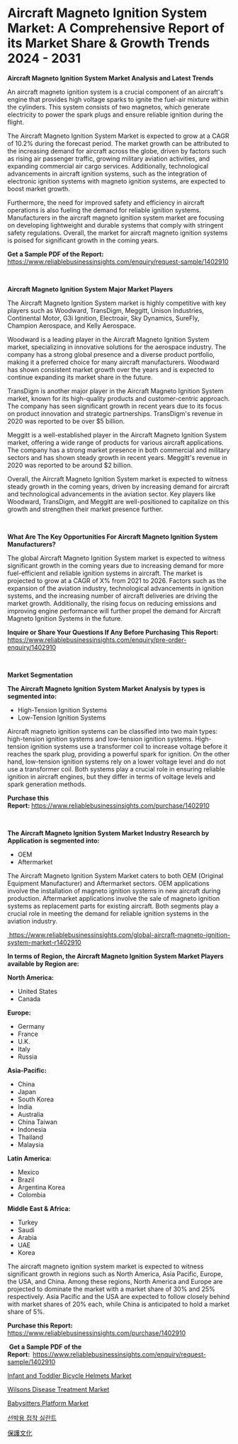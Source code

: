 <p><h1>Aircraft Magneto Ignition System Market: A Comprehensive Report of its Market Share & Growth Trends 2024 - 2031</h1></p><p><strong>Aircraft Magneto Ignition System Market Analysis and Latest Trends</strong></p>
<p><p>An aircraft magneto ignition system is a crucial component of an aircraft's engine that provides high voltage sparks to ignite the fuel-air mixture within the cylinders. This system consists of two magnetos, which generate electricity to power the spark plugs and ensure reliable ignition during the flight.</p><p>The Aircraft Magneto Ignition System Market is expected to grow at a CAGR of 10.2% during the forecast period. The market growth can be attributed to the increasing demand for aircraft across the globe, driven by factors such as rising air passenger traffic, growing military aviation activities, and expanding commercial air cargo services. Additionally, technological advancements in aircraft ignition systems, such as the integration of electronic ignition systems with magneto ignition systems, are expected to boost market growth.</p><p>Furthermore, the need for improved safety and efficiency in aircraft operations is also fueling the demand for reliable ignition systems. Manufacturers in the aircraft magneto ignition system market are focusing on developing lightweight and durable systems that comply with stringent safety regulations. Overall, the market for aircraft magneto ignition systems is poised for significant growth in the coming years.</p></p>
<p><strong>Get a Sample PDF of the Report:&nbsp;</strong> <a href="https://www.reliablebusinessinsights.com/enquiry/request-sample/1402910">https://www.reliablebusinessinsights.com/enquiry/request-sample/1402910</a></p>
<p>&nbsp;</p>
<p><strong>Aircraft Magneto Ignition System Major Market Players</strong></p>
<p><p>The Aircraft Magneto Ignition System market is highly competitive with key players such as Woodward, TransDigm, Meggitt, Unison Industries, Continental Motor, G3i Ignition, Electroair, Sky Dynamics, SureFly, Champion Aerospace, and Kelly Aerospace. </p><p>Woodward is a leading player in the Aircraft Magneto Ignition System market, specializing in innovative solutions for the aerospace industry. The company has a strong global presence and a diverse product portfolio, making it a preferred choice for many aircraft manufacturers. Woodward has shown consistent market growth over the years and is expected to continue expanding its market share in the future.</p><p>TransDigm is another major player in the Aircraft Magneto Ignition System market, known for its high-quality products and customer-centric approach. The company has seen significant growth in recent years due to its focus on product innovation and strategic partnerships. TransDigm's revenue in 2020 was reported to be over $5 billion.</p><p>Meggitt is a well-established player in the Aircraft Magneto Ignition System market, offering a wide range of products for various aircraft applications. The company has a strong market presence in both commercial and military sectors and has shown steady growth in recent years. Meggitt's revenue in 2020 was reported to be around $2 billion.</p><p>Overall, the Aircraft Magneto Ignition System market is expected to witness steady growth in the coming years, driven by increasing demand for aircraft and technological advancements in the aviation sector. Key players like Woodward, TransDigm, and Meggitt are well-positioned to capitalize on this growth and strengthen their market presence further.</p></p>
<p>&nbsp;</p>
<p><strong>What Are The Key Opportunities For Aircraft Magneto Ignition System Manufacturers?</strong></p>
<p><p>The global Aircraft Magneto Ignition System market is expected to witness significant growth in the coming years due to increasing demand for more fuel-efficient and reliable ignition systems in aircraft. The market is projected to grow at a CAGR of X% from 2021 to 2026. Factors such as the expansion of the aviation industry, technological advancements in ignition systems, and the increasing number of aircraft deliveries are driving the market growth. Additionally, the rising focus on reducing emissions and improving engine performance will further propel the demand for Aircraft Magneto Ignition Systems in the future.</p></p>
<p><strong>Inquire or Share Your Questions If Any Before Purchasing This Report:</strong> <a href="https://www.reliablebusinessinsights.com/enquiry/pre-order-enquiry/1402910">https://www.reliablebusinessinsights.com/enquiry/pre-order-enquiry/1402910</a></p>
<p>&nbsp;</p>
<p><strong>Market Segmentation</strong></p>
<p><strong>The Aircraft Magneto Ignition System Market Analysis by types is segmented into:</strong></p>
<p><ul><li>High-Tension Ignition Systems</li><li>Low-Tension Ignition Systems</li></ul></p>
<p><p>Aircraft magneto ignition systems can be classified into two main types: high-tension ignition systems and low-tension ignition systems. High-tension ignition systems use a transformer coil to increase voltage before it reaches the spark plug, providing a powerful spark for ignition. On the other hand, low-tension ignition systems rely on a lower voltage level and do not use a transformer coil. Both systems play a crucial role in ensuring reliable ignition in aircraft engines, but they differ in terms of voltage levels and spark generation methods.</p></p>
<p><strong>Purchase this Report:&nbsp;</strong><a href="https://www.reliablebusinessinsights.com/purchase/1402910">https://www.reliablebusinessinsights.com/purchase/1402910</a></p>
<p>&nbsp;</p>
<p><strong>The Aircraft Magneto Ignition System Market Industry Research by Application is segmented into:</strong></p>
<p><ul><li>OEM</li><li>Aftermarket</li></ul></p>
<p><p>The Aircraft Magneto Ignition System Market caters to both OEM (Original Equipment Manufacturer) and Aftermarket sectors. OEM applications involve the installation of magneto ignition systems in new aircraft during production. Aftermarket applications involve the sale of magneto ignition systems as replacement parts for existing aircraft. Both segments play a crucial role in meeting the demand for reliable ignition systems in the aviation industry.</p></p>
<p><a href="https://www.reliablebusinessinsights.com/global-aircraft-magneto-ignition-system-market-r1402910">&nbsp;https://www.reliablebusinessinsights.com/global-aircraft-magneto-ignition-system-market-r1402910</a></p>
<p><strong>In terms of Region, the Aircraft Magneto Ignition System Market Players available by Region are:</strong></p>
<p>
    <p> <strong> North America: </strong>
        <ul>
            <li>United States</li>
            <li>Canada</li>
        </ul>
        </p> 
    <p> <strong> Europe: </strong>
        <ul>
            <li>Germany</li>
            <li>France</li>
            <li>U.K.</li>
            <li>Italy</li>
            <li>Russia</li>
        </ul>
        </p> 
    <p> <strong> Asia-Pacific: </strong>
        <ul>
            <li>China</li>
            <li>Japan</li>
            <li>South Korea</li>
            <li>India</li>
            <li>Australia</li>
            <li>China Taiwan</li>
            <li>Indonesia</li>
            <li>Thailand</li>
            <li>Malaysia</li>
        </ul>
        </p> 
    <p> <strong> Latin America: </strong>
        <ul>
            <li>Mexico</li>
            <li>Brazil</li>
            <li>Argentina Korea</li>
            <li>Colombia</li>
        </ul>
        </p> 
    <p> <strong> Middle East & Africa: </strong>
        <ul>
            <li>Turkey</li>
            <li>Saudi</li>
            <li>Arabia</li>
            <li>UAE</li>
            <li>Korea</li>
        </ul>
    </p>
    </p>
<p><p>The aircraft magneto ignition system market is expected to witness significant growth in regions such as North America, Asia Pacific, Europe, the USA, and China. Among these regions, North America and Europe are projected to dominate the market with a market share of 30% and 25% respectively. Asia Pacific and the USA are expected to follow closely behind with market shares of 20% each, while China is anticipated to hold a market share of 5%.</p></p>
<p><strong>Purchase this Report: </strong><a href="https://www.reliablebusinessinsights.com/purchase/1402910">https://www.reliablebusinessinsights.com/purchase/1402910</a></p>
<p>&nbsp;<strong>Get a Sample PDF of the Report:&nbsp;&nbsp;</strong><a href="https://www.reliablebusinessinsights.com/enquiry/request-sample/1402910">https://www.reliablebusinessinsights.com/enquiry/request-sample/1402910</a></p>
<p><strong></strong></p>
<p><p><a href="https://github.com/yadanielu/Market-Research-Report-List-1/blob/main/infant-and-toddler-bicycle-helmets-market.md">Infant and Toddler Bicycle Helmets Market</a></p><p><a href="https://medium.com/@noelkunzei1/global-wilsons-disease-treatment-market-size-is-expected-to-reach-at-a-cagr-of-8-7-5e94c7c4ea59">Wilsons Disease Treatment Market</a></p><p><a href="https://issuu.com/reportprime-2/docs/babysitters-platform-market-size-2030.pptx">Babysitters Platform Market</a></p><p><a href="https://github.com/vss5505pa7z1p/Market-Research-Report-List-3/blob/main/4994054935.md">선박용 접착 실란트</a></p><p><a href="https://github.com/pepo3k/Market-Research-Report-List-2/blob/main/8643502185631.md">保護文化</a></p></p>